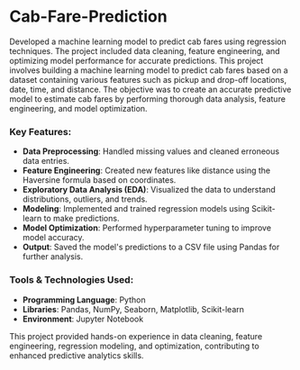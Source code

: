 # Cab-Fare-Prediction
Developed a machine learning model to predict cab fares using regression techniques. The project included data cleaning, feature engineering, and optimizing model performance for accurate predictions.
This project involves building a machine learning model to predict cab fares based on a dataset containing various features such as pickup and drop-off locations, date, time, and distance. The objective was to create an accurate predictive model to estimate cab fares by performing thorough data analysis, feature engineering, and model optimization.

### Key Features:
- **Data Preprocessing**: Handled missing values and cleaned erroneous data entries.
- **Feature Engineering**: Created new features like distance using the Haversine formula based on coordinates.
- **Exploratory Data Analysis (EDA)**: Visualized the data to understand distributions, outliers, and trends.
- **Modeling**: Implemented and trained regression models using Scikit-learn to make predictions.
- **Model Optimization**: Performed hyperparameter tuning to improve model accuracy.
- **Output**: Saved the model's predictions to a CSV file using Pandas for further analysis.

### Tools & Technologies Used:
- **Programming Language**: Python
- **Libraries**: Pandas, NumPy, Seaborn, Matplotlib, Scikit-learn
- **Environment**: Jupyter Notebook

This project provided hands-on experience in data cleaning, feature engineering, regression modeling, and optimization, contributing to enhanced predictive analytics skills.
